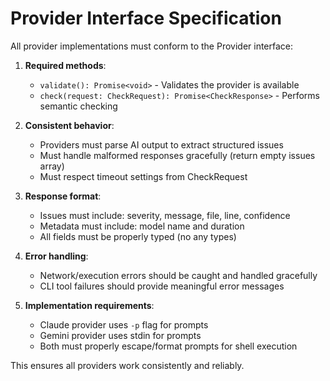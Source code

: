 # Provider Interface Specification

All provider implementations must conform to the Provider interface:

1. **Required methods**:
   - `validate(): Promise<void>` - Validates the provider is available
   - `check(request: CheckRequest): Promise<CheckResponse>` - Performs semantic checking

2. **Consistent behavior**:
   - Providers must parse AI output to extract structured issues
   - Must handle malformed responses gracefully (return empty issues array)
   - Must respect timeout settings from CheckRequest

3. **Response format**:
   - Issues must include: severity, message, file, line, confidence
   - Metadata must include: model name and duration
   - All fields must be properly typed (no any types)

4. **Error handling**:
   - Network/execution errors should be caught and handled gracefully
   - CLI tool failures should provide meaningful error messages

5. **Implementation requirements**:
   - Claude provider uses `-p` flag for prompts
   - Gemini provider uses stdin for prompts
   - Both must properly escape/format prompts for shell execution

This ensures all providers work consistently and reliably.